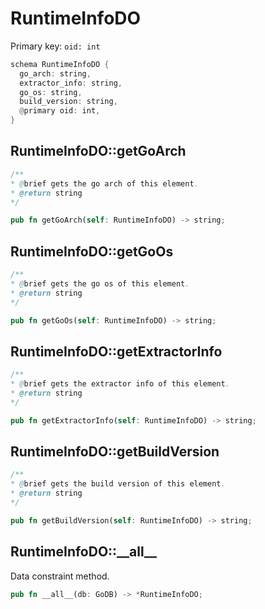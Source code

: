 # RuntimeInfoDO

Primary key: `oid: int`

```rust
schema RuntimeInfoDO {
  go_arch: string,
  extractor_info: string,
  go_os: string,
  build_version: string,
  @primary oid: int,
}
```
## RuntimeInfoDO::getGoArch

```java
/**
* @brief gets the go arch of this element.
* @return string
*/
```
```rust
pub fn getGoArch(self: RuntimeInfoDO) -> string;
```
## RuntimeInfoDO::getGoOs

```java
/**
* @brief gets the go os of this element.
* @return string
*/
```
```rust
pub fn getGoOs(self: RuntimeInfoDO) -> string;
```
## RuntimeInfoDO::getExtractorInfo

```java
/**
* @brief gets the extractor info of this element.
* @return string
*/
```
```rust
pub fn getExtractorInfo(self: RuntimeInfoDO) -> string;
```
## RuntimeInfoDO::getBuildVersion

```java
/**
* @brief gets the build version of this element.
* @return string
*/
```
```rust
pub fn getBuildVersion(self: RuntimeInfoDO) -> string;
```
## RuntimeInfoDO::\_\_all\_\_

Data constraint method.

```rust
pub fn __all__(db: GoDB) -> *RuntimeInfoDO;
```
